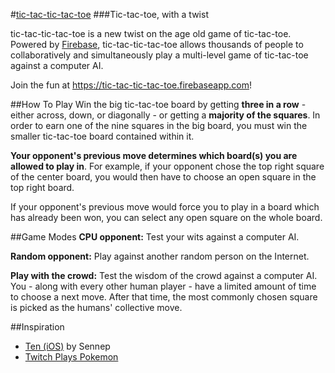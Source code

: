 #[tic-tac-tic-tac-toe](https://tic-tac-tic-tac-toe.firebaseapp.com)
###Tic-tac-toe, with a twist

tic-tac-tic-tac-toe is a new twist on the age old game of tic-tac-toe. Powered by [Firebase](https://www.firebase.com), tic-tac-tic-tac-toe allows thousands of people to collaboratively and simultaneously play a multi-level game of tic-tac-toe against a computer AI.

Join the fun at https://tic-tac-tic-tac-toe.firebaseapp.com!

##How To Play
Win the big tic-tac-toe board by getting __three in a row__ - either across, down, or diagonally - or getting a __majority of the squares__. In order to earn one of the nine squares in the big board, you must win the smaller tic-tac-toe board contained within it.

__Your opponent's previous move determines which board(s) you are allowed to play in__. For example, if your opponent chose the top right square of the center board, you would then have to choose an open square in the top right board.

If your opponent's previous move would force you to play in a board which has already been won, you can select any open square on the whole board.

##Game Modes
__CPU opponent:__ Test your wits against a computer AI.

__Random opponent:__ Play against another random person on the Internet.

__Play with the crowd:__ Test the wisdom of the crowd against a computer AI. You - along with every other human player - have a limited amount of time to choose a next move. After that time, the most commonly chosen square is picked as the humans' collective move.

##Inspiration
- [Ten (iOS)](https://itunes.apple.com/us/app/ten/id669964112?mt=8) by Sennep
- [Twitch Plays Pokemon](http://www.twitch.tv/twitchplayspokemon)